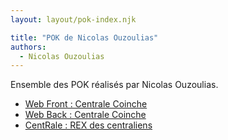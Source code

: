 ```yaml
---
layout: layout/pok-index.njk

title: "POK de Nicolas Ouzoulias"
authors:
  - Nicolas Ouzoulias
---
```


Ensemble des POK réalisés par Nicolas Ouzoulias.

* [Web Front : Centrale Coinche](./temps-1)
* [Web Back : Centrale Coinche](./temps-2)
* [CentRale : REX des centraliens](./temps-3)
